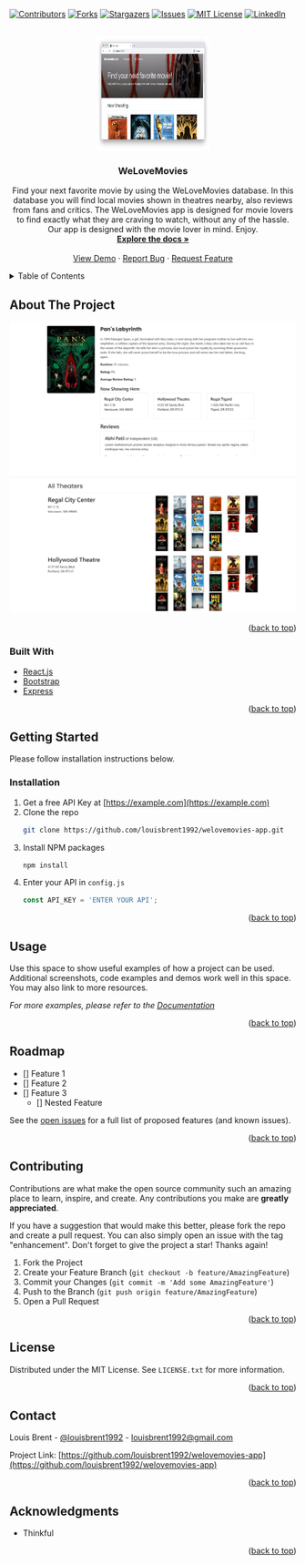 <div id="top"></div>
<!--
*** Thanks for checking out the Best-README-Template. If you have a suggestion
*** that would make this better, please fork the repo and create a pull request
*** or simply open an issue with the tag "enhancement".
*** Don't forget to give the project a star!
*** Thanks again! Now go create something AMAZING! :D
-->



<!-- PROJECT SHIELDS -->
<!--
*** I'm using markdown "reference style" links for readability.
*** Reference links are enclosed in brackets [ ] instead of parentheses ( ).
*** See the bottom of this document for the declaration of the reference variables
*** for contributors-url, forks-url, etc. This is an optional, concise syntax you may use.
*** https://www.markdownguide.org/basic-syntax/#reference-style-links
-->
[![Contributors][contributors-shield]][contributors-url]
[![Forks][forks-shield]][forks-url]
[![Stargazers][stars-shield]][stars-url]
[![Issues][issues-shield]][issues-url]
[![MIT License][license-shield]][license-url]
[![LinkedIn][linkedin-shield]][linkedin-url]



<!-- PROJECT LOGO -->
<br />
<div align="center">
  <a href="https://github.com/louisbrent1992/welovemovies-app">
    <img src="./Public/WeLoveMovies.png" alt="Logo" width="200" height="200">
  </a>

<h3 align="center">WeLoveMovies</h3>

  <p align="center">
    Find your next favorite movie by using the WeLoveMovies database. In this database you will find local movies shown in theatres nearby, also reviews from fans and critics. The WeLoveMovies app is designed for movie lovers to find exactly what they are craving to watch, without any of the hassle. Our app is designed with the movie lover in mind. Enjoy.          
    <br />
    <a href="https://github.com/louisbrent1992/welovemovies-app"><strong>Explore the docs »</strong></a>
    <br />
    <br />
    <a href="https://github.com/louisbrent1992/welovemovies-app">View Demo</a>
    ·
    <a href="https://github.com/louisbrent1992/welovemovies-app/issues">Report Bug</a>
    ·
    <a href="https://github.com/louisbrent1992/welovemovies-app/issues">Request Feature</a>
  </p>
</div>



<!-- TABLE OF CONTENTS -->
<details>
  <summary>Table of Contents</summary>
  <ol>
    <li>
      <a href="#about-the-project">About The Project</a>
      <ul>
        <li><a href="#built-with">Built With</a></li>
      </ul>
    </li>
    <li>
      <a href="#getting-started">Getting Started</a>
      <ul>
        <li><a href="#prerequisites">Prerequisites</a></li>
        <li><a href="#installation">Installation</a></li>
      </ul>
    </li>
    <li><a href="#usage">Usage</a></li>
    <li><a href="#roadmap">Roadmap</a></li>
    <li><a href="#contributing">Contributing</a></li>
    <li><a href="#license">License</a></li>
    <li><a href="#contact">Contact</a></li>
    <li><a href="#acknowledgments">Acknowledgments</a></li>
  </ol>
</details>



<!-- ABOUT THE PROJECT -->
## About The Project

[![WeLoveMovies-App Screen Shot][product-screenshot]](https://example.com)
<br>
[![WeLoveMovies-App Screen Shot 2][product-screenshot 2]](https://example.com)

<p align="right">(<a href="#top">back to top</a>)</p>



### Built With

* [React.js](https://reactjs.org/)
* [Bootstrap](https://getbootstrap.com)
* [Express](https://expressjs.com)

<p align="right">(<a href="#top">back to top</a>)</p>



<!-- GETTING STARTED -->
## Getting Started

Please follow installation instructions below.

### Installation

1. Get a free API Key at [https://example.com](https://example.com)
2. Clone the repo
   ```sh
   git clone https://github.com/louisbrent1992/welovemovies-app.git
   ```
3. Install NPM packages
   ```sh
   npm install
   ```
4. Enter your API in `config.js`
   ```js
   const API_KEY = 'ENTER YOUR API';
   ```

<p align="right">(<a href="#top">back to top</a>)</p>



<!-- USAGE EXAMPLES -->
## Usage

Use this space to show useful examples of how a project can be used. Additional screenshots, code examples and demos work well in this space. You may also link to more resources.

_For more examples, please refer to the [Documentation](https://example.com)_

<p align="right">(<a href="#top">back to top</a>)</p>



<!-- ROADMAP -->
## Roadmap

- [] Feature 1
- [] Feature 2
- [] Feature 3
    - [] Nested Feature

See the [open issues](https://github.com/louisbrent1992/welovemovies-app/issues) for a full list of proposed features (and known issues).

<p align="right">(<a href="#top">back to top</a>)</p>



<!-- CONTRIBUTING -->
## Contributing

Contributions are what make the open source community such an amazing place to learn, inspire, and create. Any contributions you make are **greatly appreciated**.

If you have a suggestion that would make this better, please fork the repo and create a pull request. You can also simply open an issue with the tag "enhancement".
Don't forget to give the project a star! Thanks again!

1. Fork the Project
2. Create your Feature Branch (`git checkout -b feature/AmazingFeature`)
3. Commit your Changes (`git commit -m 'Add some AmazingFeature'`)
4. Push to the Branch (`git push origin feature/AmazingFeature`)
5. Open a Pull Request

<p align="right">(<a href="#top">back to top</a>)</p>



<!-- LICENSE -->
## License

Distributed under the MIT License. See `LICENSE.txt` for more information.

<p align="right">(<a href="#top">back to top</a>)</p>



<!-- CONTACT -->
## Contact

Louis Brent - [@louisbrent1992](https://twitter.com/louisbrent1992) - louisbrent1992@gmail.com

Project Link: [https://github.com/louisbrent1992/welovemovies-app](https://github.com/louisbrent1992/welovemovies-app)

<p align="right">(<a href="#top">back to top</a>)</p>



<!-- ACKNOWLEDGMENTS -->
## Acknowledgments

* Thinkful

<p align="right">(<a href="#top">back to top</a>)</p>



<!-- MARKDOWN LINKS & IMAGES -->
<!-- https://www.markdownguide.org/basic-syntax/#reference-style-links -->
[contributors-shield]: https://img.shields.io/github/contributors/louisbrent1992/welovemovies-app.svg?style=for-the-badge
[contributors-url]: https://github.com/louisbrent1992/welovemovies-app/graphs/contributors
[forks-shield]: https://img.shields.io/github/forks/louisbrent1992/welovemovies-app.svg?style=for-the-badge
[forks-url]: https://github.com/louisbrent1992/welovemovies-app/network/members
[stars-shield]: https://img.shields.io/github/stars/louisbrent1992/welovemovies-app.svg?style=for-the-badge
[stars-url]: https://github.com/louisbrent1992/welovemovies-app/stargazers
[issues-shield]: https://img.shields.io/github/issues/louisbrent1992/welovemovies-app.svg?style=for-the-badge
[issues-url]: https://github.com/louisbrent1992/welovemovies-app/issues
[license-shield]: https://img.shields.io/github/license/louisbrent1992/welovemovies-app.svg?style=for-the-badge
[license-url]: https://github.com/louisbrent1992/welovemovies-app/blob/master/LICENSE.txt
[linkedin-shield]: https://img.shields.io/badge/-LinkedIn-black.svg?style=for-the-badge&logo=linkedin&colorB=555
[linkedin-url]: https://linkedin.com/in/louis-brent/
[product-screenshot]: ./Public/screen1.jpg
[product-screenshot 2]: ./Public/theatreslistscreen1.jpg
